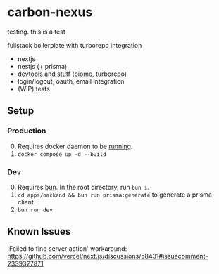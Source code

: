 # carbon-nexus

testing. this is a test

fullstack boilerplate with turborepo integration

- nextjs
- nestjs (+ prisma)
- devtools and stuff (biome, turborepo)
- login/logout, oauth, email integration
- (WIP) tests

## Setup

### Production
0. Requires docker daemon to be [running](https://docs.docker.com/engine/daemon/start/).
1. `docker compose up -d --build`

### Dev
0. Requires [bun](https://bun.sh/). In the root directory, run `bun i`.
1. `cd apps/backend && bun run prisma:generate` to generate a prisma client.
2. `bun run dev`

## Known Issues
'Failed to find server action' workaround: https://github.com/vercel/next.js/discussions/58431#issuecomment-2339327871
